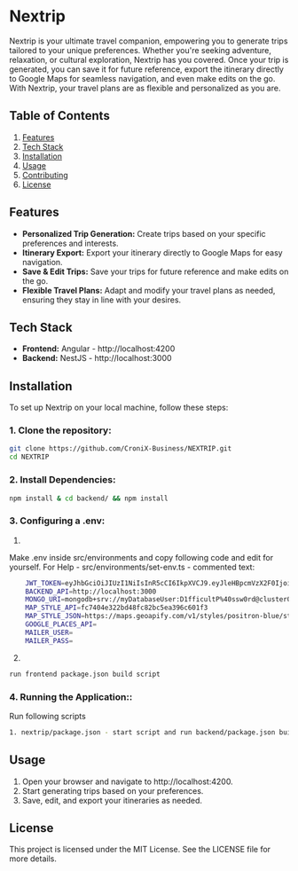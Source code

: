 # Nextrip

Nextrip is your ultimate travel companion, empowering you to generate trips tailored to your unique preferences. Whether you're seeking adventure, relaxation, or cultural exploration, Nextrip has you covered. Once your trip is generated, you can save it for future reference, export the itinerary directly to Google Maps for seamless navigation, and even make edits on the go. With Nextrip, your travel plans are as flexible and personalized as you are.

## Table of Contents

1. [Features](#features)
2. [Tech Stack](#tech-stack)
3. [Installation](#installation)
4. [Usage](#usage)
5. [Contributing](#contributing)
6. [License](#license)

## Features

- **Personalized Trip Generation:** Create trips based on your specific preferences and interests.
- **Itinerary Export:** Export your itinerary directly to Google Maps for easy navigation.
- **Save & Edit Trips:** Save your trips for future reference and make edits on the go.
- **Flexible Travel Plans:** Adapt and modify your travel plans as needed, ensuring they stay in line with your desires.

## Tech Stack

- **Frontend:** Angular - http://localhost:4200
- **Backend:** NestJS - http://localhost:3000

## Installation

To set up Nextrip on your local machine, follow these steps:

### 1. Clone the repository:

```bash
git clone https://github.com/CroniX-Business/NEXTRIP.git
cd NEXTRIP
```

### 2. Install Dependencies:

```bash
npm install & cd backend/ && npm install
```

### 3. Configuring a .env:

1. 
Make .env inside src/environments and copy following code and edit for yourself.
For Help - src/environments/set-env.ts - commented text:
```bash
    JWT_TOKEN=eyJhbGciOiJIUzI1NiIsInR5cCI6IkpXVCJ9.eyJleHBpcmVzX2F0IjoiMzYwMCJ9.qbx3KVNockADTp49Tiv-H5uwMyDsdFgHWV0sECkRuUE
    BACKEND_API=http://localhost:3000
    MONGO_URI=mongodb+srv://myDatabaseUser:D1fficultP%40ssw0rd@cluster0.example.mongodb.net/?retryWrites=true&w=majority
    MAP_STYLE_API=fc7404e322bd48fc82bc5ea396c601f3
    MAP_STYLE_JSON=https://maps.geoapify.com/v1/styles/positron-blue/style.json
    GOOGLE_PLACES_API=
    MAILER_USER=
    MAILER_PASS=
```

2. 
```bash
run frontend package.json build script
```

### 4. Running the Application::

Run following scripts
```bash
1. nextrip/package.json - start script and run backend/package.json build script then start script
```

## Usage

1. Open your browser and navigate to http://localhost:4200.
2. Start generating trips based on your preferences.
3. Save, edit, and export your itineraries as needed.

## License

This project is licensed under the MIT License. See the LICENSE file for more details.